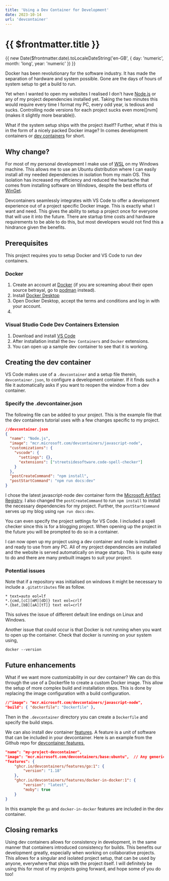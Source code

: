 ```yaml
---
title: 'Using a Dev Container for Development' 
date: 2023-10-14
url: 'devcontainer'
---
```


# {{ $frontmatter.title }}

{{ new Date($frontmatter.date).toLocaleDateString('en-GB', { day: 'numeric', month: 'long', year: 'numeric' }) }}

Docker has been revolutionary for the software industry.
It has made the separation of hardware and system possible.
Gone are the days of hours of system setup to get a build to run.

Yet when I wanted to open my websites I realised I don't have [Node.js](https://nodejs.org/en) or any of my project dependencies installed yet. 
Taking the two minutes this would require every time I format my PC, every odd year, is tedious and sucks.
Controlling node versions for each project sucks even more([nvm](makes it slightly more bearable)).

What if the system setup ships with the project itself?
Further, what if this is in the form of a nicely packed Docker image?
In comes development containers or [dev containers](https://code.visualstudio.com/docs/devcontainers/containers) for short. 

## Why change?

For most of my personal development I make use of [WSL](https://learn.microsoft.com/en-us/windows/wsl/) on my Windows machine.
This allows me to use an Ubuntu distribution where I can easily install all my needed dependencies in isolation from my main OS.
This isolation has increased my efficiency and reduced the heartache that comes from installing software on Windows, despite the best efforts of [WinGet](https://github.com/microsoft/winget-cli).

Devcontainers seamlessly integrates with VS Code to offer a development experience out of a project specific Docker image.
This is exactly what I want and need.
This gives the ability to setup a project once for everyone that will use it into the future. 
There are startup time costs and hardware requirements to be able to do this, but most developers would not find this a hindrance given the benefits.

## Prerequisites

This project requires you to setup Docker and VS Code to run dev containers.

### Docker

1. Create an account at [Docker](https://hub.docker.com/) (if you are screaming about their open source betrayal, go to [podman](https://podman.io/) instead).
2. Install [Docker Desktop](https://docs.docker.com/desktop/)
3. Open Docker Desktop, accept the terms and conditions and log in with your account.
4. 

### Visual Studio Code Dev Containers Extension

1. Download and install [VS Code](https://code.visualstudio.com/download)
2. After installation install the `Dev Containers` and `Docker` extensions.
3. You can open up a sample dev container to see that it is working.

## Creating the dev container

VS Code makes use of a `.devcontainer` and a setup file therein, `devcontainer.json`, to configure a development container.
If it finds such a file it automatically asks if you want to reopen the window from a dev container.

### Specify the .devcontainer.json

The following file can be added to your project.
This is the example file that the dev containers tutorial uses with a few changes specific to my project.

```json
//devcontainer.json
{
  "name": "Node.js",
  "image": "mcr.microsoft.com/devcontainers/javascript-node",
  "customizations": {
    "vscode": {
      "settings": {},
      "extensions": ["streetsidesoftware.code-spell-checker"]
    }
  },
  "postCreateCommand": "npm install",
  "postStartCommand": "npm run docs:dev"
}
```

I chose the latest javascript-node dev container form the [Microsoft Artifact Registry](https://mcr.microsoft.com/en-us).
I also changed the `postCreateCommand` to run `npm install` to install the necessary dependencies for my project.
Further, the `postStartCommand` serves up my blog using `npm run docs:dev`.

You can even specify the project settings for VS Code. 
I included a spell checker since this is for a blogging project.
When opening up the project in the future you will be prompted to do so in a container. 

I can now open up my project using a dev container and node is installed and ready to use from any PC.
All of my project dependencies are installed and the website is served automatically on image startup. 
This is quite easy to do and there are many prebuilt images to suit your project.

### Potential issues

Note that if a repository was initialised on windows it might be necessary to include a `.gitattributes` file as follow.
```
* text=auto eol=lf
*.{cmd,[cC][mM][dD]} text eol=crlf
*.{bat,[bB][aA][tT]} text eol=crlf
```
This solves the issue of different default line endings on Linux and Windows.

Another issue that could occur is that Docker is not running when you want to open up the container. 
Check that docker is running on your system using,
```shell
docker --version
```

## Future enhancements

What if we want more customizability in our dev container? 
We can do this through the use of a Dockerfile to create a custom Docker image.
This allow the setup of more complex build and installation steps.
This is done by replacing the image configuration with a build configuration.
```json
//"image": "mcr.microsoft.com/devcontainers/javascript-node",
"build": { "dockerfile": "Dockerfile" },
```

Then in the `.devcontainer` directory you can create a `Dockerfile` and specify the build steps.

We can also install dev container [features](https://containers.dev/implementors/features/).
A feature is a unit of software that can be included in your devcontainer.
Here is an example from the Github repo for [devcontainer features](https://github.com/devcontainers/features),
```json
"name": "my-project-devcontainer",
"image": "mcr.microsoft.com/devcontainers/base:ubuntu",  // Any generic, debian-based image.
"features": {
    "ghcr.io/devcontainers/features/go:1": {
        "version": "1.18"
    },
    "ghcr.io/devcontainers/features/docker-in-docker:1": {
        "version": "latest",
        "moby": true
    }
}
```
In this example the `go` and `docker-in-docker` features are included in the dev container.

## Closing remarks

Using dev containers allows for consistency in development, in the same manner that containers introduced consistency for builds.
This benefits our development greatly, especially when working on collaborative projects.
This allows for a singular and isolated project setup, that can be used by anyone, everywhere that ships with the project itself.
I will definitely be using this for most of my projects going forward, and hope some of you do too! 

